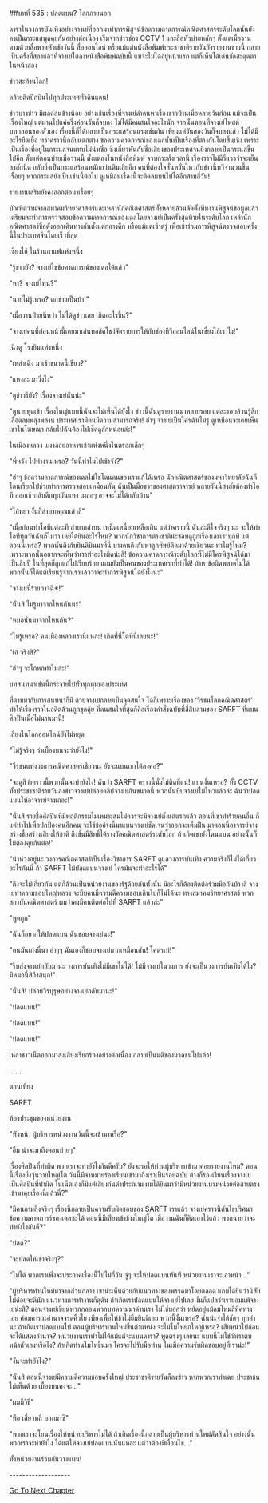 ##บทที่ 535 : ปลดแบน?
โลกภายนอก


ดาราในวงการบันเทิงอย่างจางเย่ที่ออกมาทำการพิสูจน์ข้อความคาดการณ์คณิตศาสตร์ระดับโลกนั้นยังคงเป็นกระแสพูดคุยกันอย่างต่อเนื่อง เริ่มจากข่าวช่อง CCTV 1 และสื่อหัวบ่ายหลักๆ ตั้งแต่เมื่อวาน ตามด้วยสื่อพาดหัวเช้าวันนี้ สื่อออนไลน์ หรือแม้แต่หนังสือพิมพ์ประชาชาติรายวันยังรายงานข่าวนี้ กลายเป็นครั้งที่สองแล้วที่จางเย่ได้ลงหนังสือพิมพ์ฉบับนี้ แม้จะไม่ได้อยู่หน้าแรก แต่ก็เห็นได้เด่นชัดสะดุดตาในหน้าสอง


ข่าวสะท้านโลก!


คล้ายติดปีกบินไปทุกประเทศทั่วดินแดน!


ข่าวบางข่าว มีผลค่อนข้างน้อย อย่างเช่นเรื่องที่จางเย่ด่าคนหาเรื่องชาวบ้านเมื่อหลายวันก่อน แม้จะเป็นเรื่องใหญ่ แต่ผ่านไปแค่ครึ่งค่อนวันก็จบลง ไม่ได้มีคนสนใจอะไรนัก จากนั้นตอนที่จางเย่โพสต์บทกลอนของตัวเอง เรื่องนี้ก็ได้กลายเป็นกระแสร้อนแรงเช่นกัน เพียงแค่วันสองวันก็จบลงแล้ว ไม่ได้มีอะไรยืดเยื้อ ทว่าคราวนี้กลับแตกต่าง ข้อความคาดการณ์ของเดลนั้นเป็นเรื่องที่ต่างกันโดยสิ้นเชิง เพราะเป็นเรื่องที่อยู่ในกระแสจนแทบไม่น่าเชื่อ ซึ่งเกี่ยวพันกับชื่อเสียงของประเทศจนยิ่งกลายเป็นกระแสขึ้นไปอีก ตั้งแต่ตอนบ่ายเมื่อวานนี้ ตั้งแต่ลงในหนังสือพิมพ์ จวบกระทั่งเวลานี้ เรื่องราวไม่มีวี่แววว่าจะเย็นลงสักนิด กลับยิ่งเป็นกระแสร้อนหนักกว่าเดิมเสียอีก คนที่ต้องใจสั่นหวั่นไหวกับข่าวนี้ทวีจำนวนขึ้นเรื่อยๆ หากกระแสยังเป็นเช่นนี้ต่อไป ดูเหมือนเรื่องนี้จะติดลมบนไปได้อีกสามสี่วัน!


รายงานเสริมยังคงออกต่อมาเรื่อยๆ


บัณฑิตว่านจากสมาคมวิทยาศาสตร์และเหล่านักคณิตศาสตร์ทั้งหลายล้วนจัดตั้งทีมงานพิสูจน์ข้อมูลแล้ว เตรียมจะทำการตรวจสอบข้อความคาดการณ์ของเดลโดยจางเย่เป็นครั้งสุดท้ายในระดับโลก เหล่านักคณิตศาสตร์ชื่อดังออกเดินทางกันตั้งแต่กลางดึก หรือแม้แต่เช้าตรู่ เพื่อเข้าร่วมการพิสูจน์ตรวจสอบครั้งนี้ในประเทศจีนโดยเร็วที่สุด


เซี่ยงไฮ้ ในร้านกาแฟแห่งหนึ่ง


"รู้ข่าวยัง? จางเย่ไขข้อคาดการณ์ของเดลได้แล้ว"


"หา? จางเย่ไหน?"


"นายไม่รู้เหรอ? ตกข่าวเป็นบ้า!"


"เมื่อวานป่วยนี่หว่า ไม่ได้ดูข่าวเลย เกิดอะไรขึ้น?"


"จางเย่คนที่ก่อนหน้านี้เคยมาเล่นทอล์คโชว์จัดรายการให้กับช่องทีวีออนไลน์ในเซี่ยงไฮ้เราไง!"


เฉิงตู โรงยิมแห่งหนึ่ง


"เหล่าเฉิง มาเช้าขนาดนี้เชียว?"


"แหงล่ะ มาวิ่งไง"


"ดูข่าวรึยัง? เรื่องจางเย่นั่นน่ะ"


"ดูนายพูดเข้า เรื่องใหญ่แบบนี้ฉันจะไม่เห็นได้ยังไง ข่าวนี้ฉันดูรายงานมาหลายรอบ แต่ละรอบล้วนรู้สึกเลือดลมพลุ่งพล่าน ประเทศเรามีคนมีความสามารถจริง! ฮ่าๆ จางเย่เป็นใครฉันไม่รู้ ดูเหมือนจะเคยเห็นเขาในโฆษณา กลับไปฉันต้องไปเช็คดูสักหน่อยล่ะ!"


ในเมืองหลวง แผงลอยอาหารเช้าแห่งหนึ่งในตรอกเล็กๆ


"พี่หวัง ไปทำงานเหรอ? วันนี้ทำไมไปเช้าจัง?"


"ฮ่าๆ ข้อความคาดการณ์ของเดลไม่ใช่โดนคนของเราแก้ได้เหรอ นักคณิตศาสตร์ของมหาวิทยาลัยฉันก็โดนเรียกไปช่วยทำการตรวจสอบเหมือนกัน ฉันเป็นมือขวาของศาสตราจารย์ หลายวันนี้สงสัยต้องทำโอที ออกเช้ากลับดึกทุกวันแหง เผลอๆ อาจจะไม่ได้กลับบ้าน"


"ไอ้หยา งั้นก็ลำบากคุณแล้วสิ"


"เมื่อก่อนทำโอทีแต่ละที ลำบากลำบน เหน็ดเหนื่อยเหลือเกิน แต่ว่าคราวนี้ ฉันล่ะดีใจจริงๆ นะ จะให้ทำโอทีทุกวันฉันก็ไม่ว่า เคยได้ยินอะไรไหม? พวกนักวิชาการต่างชาติน่ะชอบดูถูกเรื่องเลขเราทุกที แต่ตอนนี้เหรอ? พวกนั้นถึงกับยินดีบินมาที่นี่ บางคนถึงกับพาลูกศิษย์ติดมาด้วยเชียวนะ ทำไมรู้ไหม? เพราะพวกนั้นอยากจะเห็นว่าเราทำอะไรผิดน่ะสิ! ข้อความคาดการณ์ระดับโลกที่ไม่มีใครพิสูจน์ได้มาเป็นสิบปี ในที่สุดก็ถูกแก้ไปเรียบร้อย แถมยังเป็นคนของประเทศเราที่ทำได้! ถ้าหาข้อผิดพลาดไม่ได้ พวกนั้นก็ได้แต่เรียนรู้จากเราแล้วว่าจะทำการพิสูจน์ได้ยังไงน่ะ"


"จางเย่นี่ร้ายกาจฉิ*!"


"นั่นสิ ไม่รู้มาจากไหนกันนะ"


"หมอนั่นมาจากไหนกัน?"


"ไม่รู้เหรอ? คนเมืองหลวงเรานี่แหละ! เกิดที่นี่โตที่นี่เลยนะ!"


"เอ๋ จริงสิ?"


"ฮ่าๆ จะโกหกทำไมล่ะ!"


บทสนทนาเช่นนี้กระจายไปทั่วทุกมุมของประเทศ


ที่ตามมากับการสนทนาก็มี ด้วยจางเย่กลายเป็นจุดสนใจ ได้ก็เพราะเรื่องของ ‘วีรชนโลกคณิตศาสตร์’ ทำให้เรื่องราวในอดีตล้วนถูกขุดคุ้ย ที่คนสนใจที่สุดก็คือเรื่องคำสั่งฉบับที่สี่สิบสามของ SARFT ที่แบนศิลปินเมื่อไม่นานมานี้!


เสียงในโลกออนไลน์ยังไม่หยุด


"ไม่รู้จริงๆ ว่าเบื้องบนจะว่ายังไง!"


"วีรชนแห่งวงการคณิตศาสตร์เชียวนะ ยังจะแบนเขาได้ลงคอ?"


"จะดูสิว่าคราวนี้พวกนั้นจะทำยังไง! ฉันว่า SARFT คราวนี้นั่งไม่ติดที่แน่! แบนงั้นเหรอ? ทั้ง CCTV ทั้งประชาชาติรายวันลงข่าวจางเย่ปล่อยคลิปจางเย่กันขนาดนี้ พวกนั้นบีบจางเย่ไม่ไหวแล้วล่ะ ฉันว่าปลดแบนให้อาจารย์จางเถอะ!"


"นั่นสิ รายชื่อศิลปินที่มีพฤติกรรมไม่เหมาะสมไม่ควรจะมีจางเย่ตั้งแต่แรกแล้ว ตอนที่เขาทำร้ายคนอื่น ก็แค่ทำไปเพื่อปกป้องคนอีกคน จะใช้ข้ออ้างนี้มาแบนจางเย่ชัดเจนว่าออกจะเต็มฝืน มาตอนนี้อาจารย์จางสร้างชื่อสร้างเสียงให้ชาติ ถึงขั้นมีสิทธิ์ได้รางวัลคณิตศาสตร์ระดับโลก ถ้าเกิดเขายังโดนแบน อย่างนั้นก็ไม่ต้องคุยกันต่อ!"


"น่าห่วงอยู่นะ วงการคณิตศาสตร์เป็นเรื่องวิชาการ SARFT ดูแลวงการบันเทิง ความจริงก็ไม่ได้เกี่ยวอะไรกันนี่ ถ้า SARFT ไม่ปลดแบนจางเย่ ใครมันจะทำอะไรได้"


"ถึงจะไม่เกี่ยวกัน แต่ก็ล้วนเป็นหน่วยงานของรัฐด้วยกันทั้งนั้น มีอะไรก็ต้องติดต่อร่วมมือกันบ้างสิ จางเย่ทำความชอบใหญ่หลวง จะบีบคนมีความดีความชอบเกินไปก็ไม่ได้นะ ทางสมาคมวิทยาศาสตร์ พวกสถาบันคณิตศาสตร์ ผมว่าคงมีคนติดต่อไปที่ SARFT แล้วล่ะ"


"พูดถูก"


"ฉันก็อยากให้ปลดแบน ฉันชอบจางเย่นะ!"


"คนมันเก่งนี่นา ฮ่าๆๆ ฉันเองก็ชอบจางเย่มากเหมือนกัน! โคตรเท่!"


"รีบส่งจางเย่กลับมานะ วงการบันเทิงไม่มีเขาไม่ได้! ไม่มีจางเย่ในวงการ ยังจะเป็นวงการบันเทิงได้ไง? มีหมอนี่สิถึงสนุก!"


"นั่นสิ! ปล่อยวีรบุรุษอย่างจางเย่กลับมานะ!"


"ปลดแบน!"


"ปลดแบน!"


"ปลดแบน!"


เหล่าชาวเน็ตออกมาส่งเสียงเรียกร้องอย่างต่อเนื่อง กลายเป็นมติของมวลชนไปแล้ว!


……


ตอนเที่ยง


SARFT


ห้องประชุมของหน่วยงาน


"หัวหน้า ผู้บริหารหน่วงงานวันนี้จะเข้ามาหรือ?"


"อืม น่าจะมาถึงตอนบ่ายๆ"


เรื่องศิลปินที่ทำผิด พวกเราจะทำยังไงกันดีครับ? ยังจะรอให้ท่านผู้บริหารเข้ามาค่อยรายงานไหม? ตอนนี้เรื่องยิ่งวุ่นวายใหญ่โต วันนี้มีจำหมายร้องเรียนเข้ามาถึงเราเป็นร้อยฉบับ ต่างก็ร้องเรียนเรื่องจางเย่เป็นศิลปินที่ทำผิด ในเน็ตเองก็มีแต่เสียงก่นด่าประณาม ผมได้ยินมาว่ามีหน่วยงานบางหน่วยต่อสายตรงเข้ามาคุยเรื่องนี้แล้วนี่?"


"มีคนถามถึงจริงๆ เรื่องนี้กลายเป็นความรับผิดชอบของ SARFT เราแล้ว จางเย่คราวนี้ดันไขปริศนาข้อความคาดการร์ของเดลซะได้ ตอนนี้มีเสียงเข้าข้างใหญ่โต เมื่อวานฉันก็คิดเอาไว้แล้ว พวกนายว่าจะทำยังไงกันดี?"


"ปลด?"


"จะปลดให้เขาจริงๆ?"


"ไม่ได้ พวกเราเพิ่งจะประกาศเรื่องนี้ไปไม่กี่วัน จู่ๆ จะให้ปลดแบนทันที หน่วยงานเราจะเอาหน้า..."


"ผู้บริหารท่านใหม่มาจากส่วนกลาง เขาน่ะเห็นด้วยกับแนวทางของพรรคมาโดยตลอด แถมได้ยินว่านิสัยไม่ค่อยจะดีนัก แนวทางการทำงานก็ดุดัน ถ้าเกิดเราปลดแบนให้จางเย่ไปเลย งั้นก็แปลว่าเรายอมแพ้จางเย่น่ะสิ? ตอนจางเย่เขียนพวกกลอนพวกบทความมาด่านเรา ไม่ใช่บอกว่า หยัดอยู่แม้ลมโหมสี่ทิศทางเอย ค้อมคารวะอำนาจจรดคิ้วไย เพียงเพื่อให้ข้าไม่ยิ้มยินดีเอย พวกนี้งั้นเหรอ? ฉันน่ะจำได้ชัดๆ ทุกคำนะ ถ้าเกิดเราปลดแบนไป ตอนผู้บริหารท่านใหม่ขึ้นตำแหน่ง จะไม่โมโหยกใหญ่เหรอ? เสียหน้าไปก่อนจะได้แสดงอำนาจ? หน่วยงานเราทำไม่ได้แม้แต่จะแบนดารา? พูดตรงๆ เลยนะ แบบนี้ไม่ใช่ว่าเราตบหน้าตัวเองหรือไง? ถ้าเกิดท่านโมโหขึ้นมา ใครจะไปรับมือท่าน ในเมื่อความรับผิดชอบอยู่ที่เราน่ะ!"


"งั้นจะทำยังไง?"


"นั่นสิ ตอนนี้จางเย่มีความดีความชอบครั้งใหญ่ ประชาชาติรายวันก็ลงข่าว หากพวกเราทำเฉย ประชาชนไม่เห็นด้วย เบื้องบนคงจะ..."


"ผมมีวิธี"


"หือ เสี่ยวหลี่ บอกมาซิ"


"พวกเราจะโยนเรื่องให้หน่วยบริหารไม่ได้ ถ้าเกิดเรื่องนี้กลายเป็นผู้บริหารท่านใหม่ตัดสินใจ อย่างนั้นพวกเราจะทำยังไง ได้แต่ให้จางเย่ปลดแบนนั่นแหละ แต่ว่าต้องมีเงื่อนไข..."


ทั้งหน่วยงานร่วมกันวางแผน!




*-*-*-*-*-*-*-*-*-*-*-*-*-*-*-*-*-*-*-*




[Go To Next Chapter]( ./36.md)